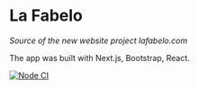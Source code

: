 # La Fabelo
*Source of the new website project lafabelo.com*

The app was built with Next.js, Bootstrap, React.

[![Node CI](https://github.com/corsicanec82/lafabelo-com/workflows/Node%20CI/badge.svg)](https://github.com/corsicanec82/lafabelo-com/actions)
